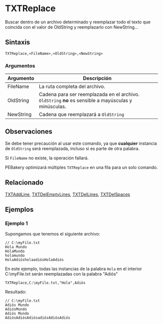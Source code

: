 # TXTReplace

Buscar dentro de un archivo determinado y reemplazar todo el texto que coincida con el valor de OldString y reemplazarlo con NewString...

## Sintaxis

```pebakery
TXTReplace,<FileName>,<OldString>,<NewString>
```

### Argumentos

| Argumento | Descripción |
| --- | --- |
| FileName | La ruta completa del archivo. |
| OldString | Cadena para ser reemplazada en el archivo. `OldString` **no** es sensible a mayúsculas y minúsculas. |
| NewString | Cadena que reemplazará a `OldString` |

## Observaciones

Se debe tener precaución al usar este comando, ya que **cualquier** instancia de `OldString` será reemplazada, incluso si es parte de otra palabra.

Si `FileName` no existe, la operación fallará.

PEBakery optimizará múltiples `TXTReplace` en una fila para un solo comando.

## Relacionado

[TXTAddLine](./TXTAddLine.md), [TXTDelEmptyLines](./TXTDelEmptyLines.md), [TXTDelLines](./TXTDelLines.md), [TXTDelSpaces](./TXTDelSpaces.md) 

## Ejemplos

### Ejemplo 1

Supongamos que tenemos el siguiente archivo:

```pebakery
// C:\myFile.txt
Hola Mundo
HolaMundo
holamundo
HolaAdiósholaadiósHolaAdiós
```

En este ejemplo, todas las instancias de la palabra `Hola` en el interior C:\myFile.txt serán reemplazadas con la palabra "Adiós"

```pebakery
TXTReplace,C:\myFile.txt,"Hola",Adiós
```

Resultado:

```pebakery
// C:\myFile.txt
Adiós Mundo
AdiósMundo
Adiós Mundo
AdiósAdiósAdiósadiósAdiósAdiós
```
